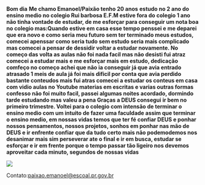 **Bom dia**
**Me chamo Emanoel/Paixão tenho 20 anos**
 **estudo no 2 ano do ensino medio no colegio Rui barbosa E.F.M
estive fora do colegio 1 ano não tinha vontade de estudar, de me esforçar para conseguir um nota boa no colegio mas:Quando estive em casa 
esse tempo penssei e me deparei que era novo e como seria meu futuro sem ter terminado meus estudos, comecei apenssar como seria tudo sem estudo 
seria mais complicado mas comecei a pensar de dessidir voltar a estudar novamente.
 No começo das volta as aulas não foi nada facil mas não desisti fui atraz comecei a estudar mais e me esforçar mais em estudo, dedicação 
 comfeço no começo achei que não ia conseguir já que avia entrado atrasado 1 meis de aula já foi mais dificil por conta que avia perdido bastante conteudos
 mais fui atras comecei a estudar os conteus em casa com vidio aulas no Youtube materias em escritas e varias outras formas confesso não foi muito facil, passei algumas 
 noites acordado, dormindo tarde estudando mas valeu a pena Graças a DEUS consegui ir bem no primeiro trimestre.
  Voltei para o colegio com intensão de terminar o ensino medio com um intuito de fazer uma faculdade assim que terminar o ensino medio, em nossas vidas 
  temos que ter fé confiar DEUS e ponhar nossos pensamentos, nossos projetos, sonhos em ponhar nas mão de DEUS e ir enfrente confiar que da tudo certo mais não podemodemos nos desanimar mais sim perseverar ate o final e ir em busca, estudar se esforçar e ir em frente porque o tempo passar tão ligeiro nos devemos aproveitar cada minuto, segundos de nossas vidas**
  
 ![](https://media.tenor.com/06Tt0b0zMCsAAAAM/bom-dia-dia-aben%C3%A7oado.gif) 

  Contato:paixao.emanoel@escoal.pr.gov.br
 
 

 
   
